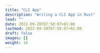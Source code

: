 ```yaml
---
title: "CLI App"
description: "Writing a CLI App in Rust"
lead: ""
date: 2022-09-20T07:58:07+01:00
lastmod: 2022-09-20T07:58:07+01:00
draft: false
images: []
weight: 14
---
```

